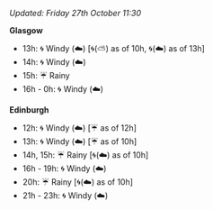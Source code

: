 *Updated: Friday 27th October 11:30*

**Glasgow**

* 13h: :cyclone: Windy (:cloud:) [:cyclone:(:partly_sunny:) as of 10h, :cyclone:(:cloud:) as of 13h]
* 14h: :cyclone: Windy (:cloud:)
* 15h: :umbrella: Rainy
* 16h - 0h: :cyclone: Windy (:cloud:)

**Edinburgh**

* 12h: :cyclone: Windy (:cloud:) [:umbrella: as of 12h]
* 13h: :cyclone: Windy (:cloud:) [:umbrella: as of 10h]
* 14h, 15h: :umbrella: Rainy [:cyclone:(:cloud:) as of 10h]
* 16h - 19h: :cyclone: Windy (:cloud:)
* 20h: :umbrella: Rainy [:cyclone:(:cloud:) as of 10h]
* 21h - 23h: :cyclone: Windy (:cloud:)
